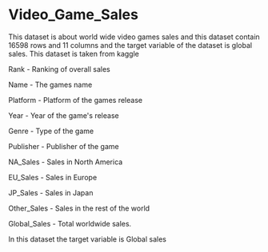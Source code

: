 # Video_Game_Sales
This dataset is about world wide video games sales and this dataset contain 16598 rows and 11 columns and the target variable of the dataset is global sales. This dataset is taken from kaggle 

Rank - Ranking of overall sales

Name - The games name

Platform - Platform of the games release

Year - Year of the game's release

Genre - Type of the game

Publisher - Publisher of the game

NA_Sales - Sales in North America

EU_Sales - Sales in Europe

JP_Sales - Sales in Japan

Other_Sales - Sales in the rest of the world

Global_Sales - Total worldwide sales.


In this dataset the target variable is Global sales


